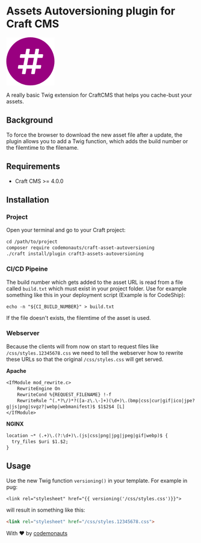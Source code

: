 # Assets Autoversioning plugin for Craft CMS

![Icon](resources/autoversioning.png)

A really basic Twig extension for CraftCMS that helps you cache-bust your assets.

## Background

To force the browser to download the new asset file after a update, the plugin allows you to add a Twig function, which adds the build number or the filemtime to the filename.

## Requirements

 * Craft CMS >= 4.0.0

## Installation
### Project

Open your terminal and go to your Craft project:

``` shell
cd /path/to/project
composer require codemonauts/craft-asset-autoversioning
./craft install/plugin craft3-assets-autoversioning
```

### CI/CD Pipeine
The build number which gets added to the asset URL is read from a file called `build.txt` which must exist in your project folder. Use for example something like this in your deployment script (Example is for CodeShip):

``` shell
echo -n "${CI_BUILD_NUMBER}" > build.txt
```

If the file doesn't exists, the filemtime of the asset is used.

### Webserver

Because the clients will from now on start to request files like `/css/styles.12345678.css` we need to tell the webserver how to rewrite these URLs so that the original `/css/styles.css` will get served.

**Apache** 

``` apacheconfig
<IfModule mod_rewrite.c>
    RewriteEngine On
    RewriteCond %{REQUEST_FILENAME} !-f
    RewriteRule ^(.*?\/)*?([a-z\.\-]+)(\d+)\.(bmp|css|cur|gif|ico|jpe?g|js|png|svgz?|webp|webmanifest)$ $1$2$4 [L]
</IfModule>
```

**NGINX**

``` nginx
location ~* (.+)\.(?:\d+)\.(js|css|png|jpg|jpeg|gif|webp)$ {
  try_files $uri $1.$2;
}
```

## Usage

Use the new Twig function ```versioning()``` in your template. For example in pug:

``` twig
<link rel="stylesheet" href="{{ versioning('/css/styles.css')}}">
``` 

will result in something like this:

``` html
<link rel="stylesheet" href="/css/styles.12345678.css">
```

With ❤ by [codemonauts](https://codemonauts.com)
